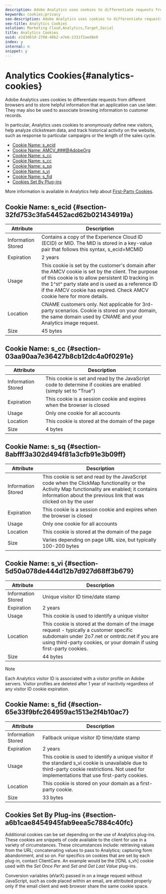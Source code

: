 ```yaml
---
description: Adobe Analytics uses cookies to differentiate requests from different browsers and to store helpful information that an application can use later. They may also be used to associate browsing information to customer records.
keywords: cookies;privacy
seo-description: Adobe Analytics uses cookies to differentiate requests from different browsers and to store helpful information that an application can use later. They may also be used to associate browsing information to customer records.
seo-title: Analytics Cookies
solution: Marketing Cloud,Analytics,Target,Social
title: Analytics Cookies
uuid: e2d3d61d-2708-48b2-a7e6-2331f2aed8e0
index: y
internal: n
snippet: y
---
```


# Analytics Cookies{#analytics-cookies}

Adobe Analytics uses cookies to differentiate requests from different browsers and to store helpful information that an application can use later. They may also be used to associate browsing information to customer records.

In particular, Analytics uses cookies to anonymously define new visitors, help analyze clickstream data, and track historical activity on the website, such as response to particular campaigns or the length of the sales cycle.

* [Cookie Name: s_ecid](../cookies/cookies-mc.md#section-32fd753c3fa54452acd62b021434919a) 
* [Cookie Name: AMCV_###@AdobeOrg](../cookies/cookies-mc.md#section-a12aa2a9296940ae82d8921b381b8fb0) 
* [Cookie Name: s_cc](../cookies/cookies-analytics.md#section-03aa90aa7e36427b8cb12dc4a0f0291e) 
* [Cookie Name: s_cc](../cookies/cookies-analytics.md#section-03aa90aa7e36427b8cb12dc4a0f0291e) 
* [Cookie Name: s_sq](../cookies/cookies-analytics.md#section-8abfff3a302d494f81a3cfb91e3b09ff) 
* [Cookie Name: s_vi](../cookies/cookies-analytics.md#section-5d50a078de444d12b7d927d68ff3b679) 
* [Cookie Name: s_fid](../cookies/cookies-analytics.md#section-65e33f9bfc264959ac1513e2f4b10ac7) 
* [Cookies Set By Plug-ins](../cookies/cookies-analytics.md#section-a6b1cae8454945fab9eea5c7884c40fc)

More information is available in Analytics help about [First-Party Cookies](/help/interface/cookies/cookies-first-party.md).

## Cookie Name: s_ecid {#section-32fd753c3fa54452acd62b021434919a}

| Attribute  | Description  |
|--- |--- |
|Information Stored|Contains a copy of the Experience Cloud ID (ECID) or MID. The MID is stored in a key-value pair that follows this syntax, s_ecid=MCMID|<ECID>|
|Expiration|2 years|
|Usage|This cookie is set by the customer's domain after the AMCV cookie is set by the client. The purpose of this cookie is to allow persistent ID tracking in the 1^st^ party state and is used as a reference ID if the AMCV cookie has expired. Check AMCV cookie here for more details.|
|Location|CNAME customers only. Not applicable for 3rd-party scenarios. Cookie is stored on your domain, the same domain used by CNAME and your Analytics image request.|
|Size|45 bytes|

## Cookie Name: s_cc {#section-03aa90aa7e36427b8cb12dc4a0f0291e}

| Attribute  | Description  |
|--- |--- |
|Information Stored|This cookie is set and read by the JavaScript code to determine if cookies are enabled (simply set to "True")|
|Expiration|This cookie is a session cookie and expires when the browser is closed|
|Usage|Only one cookie for all accounts|
|Location|This cookie is stored at the domain of the page|
|Size|4 bytes|

## Cookie Name: s_sq {#section-8abfff3a302d494f81a3cfb91e3b09ff}

| Attribute  | Description  |
|--- |--- |
|Information Stored|This cookie is set and read by the JavaScript code when the ClickMap functionality or the Activity Map functionality are enabled; it contains information about the previous link that was clicked on by the user|
|Expiration|This cookie is a session cookie and expires when the browser is closed|
|Usage|Only one cookie for all accounts|
|Location|This cookie is stored at the domain of the page|
|Size|Varies depending on page URL size, but typically 100-200 bytes|

## Cookie Name: s_vi {#section-5d50a078de444d12b7d927d68ff3b679}

| Attribute  | Description  |
|--- |--- |
|Information Stored|Unique visitor ID time/date stamp|
|Expiration|2 years|
|Usage|This cookie is used to identify a unique visitor|
|Location|This cookie is stored at the domain of the image request - typically a customer specific subdomain under 2o7.net or omtrdc.net if you are using third-party cookies, or your domain if using first-party cookies.|
|Size|44 bytes|

>[!NOTE]
>
>Each Analytics visitor ID is associated with a visitor profile on Adobe servers. Visitor profiles are deleted after 1 year of inactivity regardless of any visitor ID cookie expiration.

## Cookie Name: s_fid {#section-65e33f9bfc264959ac1513e2f4b10ac7}

| Attribute  | Description  |
|--- |--- |
|Information Stored|Fallback unique visitor ID time/date stamp|
|Expiration|2 years|
|Usage|This cookie is used to identify a unique visitor if the standard s_vi cookie is unavailable due to third-party cookie restrictions. Not used for implementations that use first-party cookies.|
|Location|This cookie is stored on your domain as a first-party cookie.|
|Size|33 bytes|

## Cookies Set By Plug-ins {#section-a6b1cae8454945fab9eea5c7884c40fc}

Additional cookies can be set depending on the use of Analytics plug-ins. These cookies are snippets of code available to the client for use in a variety of circumstances. These circumstances include: retrieving values from the URL; concatenating values to pass to Analytics; capturing form abandonment, and so on. For specifics on cookies that are set by each plug-in, contact ClientCare. An example would be the [!DNL s_vh] cookie used with the *Set Once Per* and *Set and Get Last Value* plug-ins.

Conversion variables (eVarX) passed in on a image request without JavaScript, such as code placed within an email, are attributed properly only if the email client and web browser share the same cookie space. 
